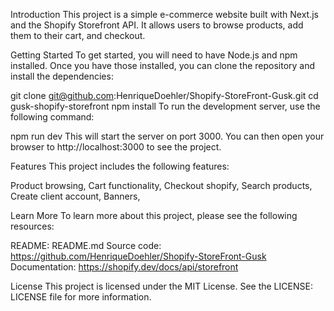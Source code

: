 Introduction
This project is a simple e-commerce website built with Next.js and the Shopify Storefront API. It allows users to browse products, add them to their cart, and checkout.

Getting Started
To get started, you will need to have Node.js and npm installed. Once you have those installed, you can clone the repository and install the dependencies:

git clone git@github.com:HenriqueDoehler/Shopify-StoreFront-Gusk.git
cd gusk-shopify-storefront
npm install
To run the development server, use the following command:

npm run dev
This will start the server on port 3000. You can then open your browser to http://localhost:3000 to see the project.

Features
This project includes the following features:

Product browsing,
Cart functionality,
Checkout shopify,
Search products,
Create client account,
Banners,

Learn More
To learn more about this project, please see the following resources:

README: README.md
Source code: https://github.com/HenriqueDoehler/Shopify-StoreFront-Gusk
Documentation: https://shopify.dev/docs/api/storefront

License
This project is licensed under the MIT License. See the LICENSE: LICENSE file for more information.
